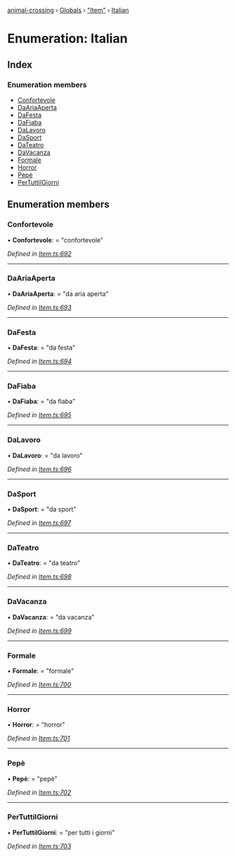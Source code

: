 [animal-crossing](../README.md) › [Globals](../globals.md) › ["Item"](../modules/_item_.md) › [Italian](_item_.italian.md)

# Enumeration: Italian

## Index

### Enumeration members

* [Confortevole](_item_.italian.md#confortevole)
* [DaAriaAperta](_item_.italian.md#daariaaperta)
* [DaFesta](_item_.italian.md#dafesta)
* [DaFiaba](_item_.italian.md#dafiaba)
* [DaLavoro](_item_.italian.md#dalavoro)
* [DaSport](_item_.italian.md#dasport)
* [DaTeatro](_item_.italian.md#dateatro)
* [DaVacanza](_item_.italian.md#davacanza)
* [Formale](_item_.italian.md#formale)
* [Horror](_item_.italian.md#horror)
* [Pepè](_item_.italian.md#pepè)
* [PerTuttiIGiorni](_item_.italian.md#pertuttiigiorni)

## Enumeration members

###  Confortevole

• **Confortevole**: = "confortevole"

*Defined in [Item.ts:692](https://github.com/Norviah/animal-crossing/blob/fc7c924/module/types/Item.ts#L692)*

___

###  DaAriaAperta

• **DaAriaAperta**: = "da aria aperta"

*Defined in [Item.ts:693](https://github.com/Norviah/animal-crossing/blob/fc7c924/module/types/Item.ts#L693)*

___

###  DaFesta

• **DaFesta**: = "da festa"

*Defined in [Item.ts:694](https://github.com/Norviah/animal-crossing/blob/fc7c924/module/types/Item.ts#L694)*

___

###  DaFiaba

• **DaFiaba**: = "da fiaba"

*Defined in [Item.ts:695](https://github.com/Norviah/animal-crossing/blob/fc7c924/module/types/Item.ts#L695)*

___

###  DaLavoro

• **DaLavoro**: = "da lavoro"

*Defined in [Item.ts:696](https://github.com/Norviah/animal-crossing/blob/fc7c924/module/types/Item.ts#L696)*

___

###  DaSport

• **DaSport**: = "da sport"

*Defined in [Item.ts:697](https://github.com/Norviah/animal-crossing/blob/fc7c924/module/types/Item.ts#L697)*

___

###  DaTeatro

• **DaTeatro**: = "da teatro"

*Defined in [Item.ts:698](https://github.com/Norviah/animal-crossing/blob/fc7c924/module/types/Item.ts#L698)*

___

###  DaVacanza

• **DaVacanza**: = "da vacanza"

*Defined in [Item.ts:699](https://github.com/Norviah/animal-crossing/blob/fc7c924/module/types/Item.ts#L699)*

___

###  Formale

• **Formale**: = "formale"

*Defined in [Item.ts:700](https://github.com/Norviah/animal-crossing/blob/fc7c924/module/types/Item.ts#L700)*

___

###  Horror

• **Horror**: = "horror"

*Defined in [Item.ts:701](https://github.com/Norviah/animal-crossing/blob/fc7c924/module/types/Item.ts#L701)*

___

###  Pepè

• **Pepè**: = "pepè"

*Defined in [Item.ts:702](https://github.com/Norviah/animal-crossing/blob/fc7c924/module/types/Item.ts#L702)*

___

###  PerTuttiIGiorni

• **PerTuttiIGiorni**: = "per tutti i giorni"

*Defined in [Item.ts:703](https://github.com/Norviah/animal-crossing/blob/fc7c924/module/types/Item.ts#L703)*
